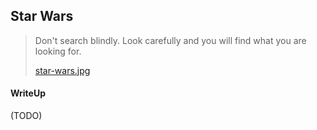 ## Star Wars 

> Don't search blindly. Look carefully and you will find what you are looking for. 
>
> [star-wars.jpg](./star-wars.jpg)

#### WriteUp

(TODO)